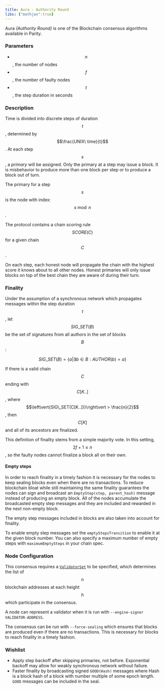 ```yaml
---
title: Aura - Authority Round
libs: {"mathjax":true}
---
```


Aura _(Authority Round)_ is one of the Blockchain consensus algorithms available in Parity.

### Parameters
  - $$n$$, the number of nodes
  - $$f$$, the number of faulty nodes
  - $$t$$, the step duration in seconds

### Description

Time is divided into discrete steps of duration $$t$$, determined by $$\frac{UNIX\ time}{t}$$. At each step $$s$$, a _primary_ will be assigned. Only the primary at a step may issue a block. It is misbehavior to produce more than one block per step or to produce a block out of turn.

The primary for a step $$s$$ is the node with index: $$s \bmod n$$.

The protocol contains a chain scoring rule $$SCORE(C)$$ for a given chain $$C$$.

On each step, each honest node will propagate the chain with the highest score it knows about to all other nodes. Honest primaries will only issue blocks on top of the best chain they are aware of during their turn.

### Finality

Under the assumption of a synchronous network which propagates messages within the step duration $$t$$, let $$SIG\_SET(B)$$ be the set of signatures from all authors in the set of blocks $$B$$:

$$SIG\_SET(B) = \left\{ a | \exists{b} \in B : AUTHOR(b) = a \right\}$$

If there is a valid chain $$C$$ ending with $$C[K..]$$, where $$\left\vert{SIG\_SET(C[K..])}\right\vert > \frac{n}{2}$$, then $$C[K]$$ and
all of its ancestors are finalized.

This definition of finality stems from a simple majority vote. In this setting, $$2f + 1 \leq n$$, so the faulty nodes cannot finalize a block all on their own.

#### Empty steps

In order to reach finality in a timely fashion it is necessary for the nodes to keep sealing blocks even when there are no transactions. 
To reduce blockchain bloat while still maintaining the same finality guarantees the nodes can sign and broadcast an `EmptyStep(step, parent_hash)` message instead of producing an empty block. All of the nodes accumulate the broadcasted empty step messages and they are included and rewarded in the next non-empty block.

The empty step messages included in blocks are also taken into account for finality.

To enable empty step messages set the `emptyStepsTransition` to enable it at the given block number. You can also specify a maximum number of empty steps with `maximumEmptySteps` in your chain spec.

### Node Configuration

This consensus requires a [`ValidatorSet`](Validator-Set.md) to be specified, which determines the list of $$n$$ blockchain addresses at each height $$h$$ which participate in the consensus.

A node can represent a validator when it is run with `--engine-signer VALIDATOR-ADDRESS`.

The consensus can be run with `--force-sealing` which ensures that blocks are produced even if there are no transactions. This is necessary for blocks to reach finality in a timely fashion.

### Wishlist

- Apply step backoff after skipping primaries, not before. Exponential backoff may allow for weakly synchronous network without failure.
- Faster finality by broadcasting signed `GOOD(Hash)` messages where Hash is a block hash of a block with number multiple of some epoch length. `GOOD` messages can be included in the seal.
